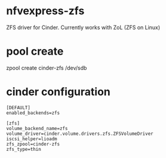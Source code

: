 # nfvexpress-zfs
ZFS driver for Cinder. Currently works with ZoL (ZFS on Linux)

# pool create
zpool create cinder-zfs /dev/sdb 

# cinder configuration
```
[DEFAULT]
enabled_backends=zfs

[zfs]
volume_backend_name=zfs
volume_driver=cinder.volume.drivers.zfs.ZFSVolumeDriver
iscsi_helper=lioadm
zfs_zpool=cinder-zfs
zfs_type=thin
```

